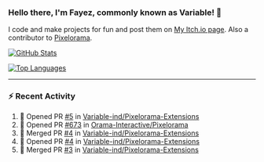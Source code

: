 ### Hello there, I'm Fayez, commonly known as Variable! 👋
I code and make projects for fun and post them on [My Itch.io page](https://variable-industries.itch.io/). Also a contributor to [Pixelorama](https://github.com/Orama-Interactive/Pixelorama).

[![GitHub Stats](https://github-readme-stats.vercel.app/api/?username=Variable-ind&show_icons=true&theme=merko)](https://github.com/anuraghazra/github-readme-stats)

[![Top Languages](https://github-readme-stats.vercel.app/api/top-langs/?username=Variable-ind&layout=compact&theme=merko)](https://github.com/anuraghazra/github-readme-stats)

---

### :zap: Recent Activity

<!--START_SECTION:activity-->
1. 💪 Opened PR [#5](https://github.com/Variable-ind/Pixelorama-Extensions/pull/5) in [Variable-ind/Pixelorama-Extensions](https://github.com/Variable-ind/Pixelorama-Extensions)
2. 💪 Opened PR [#673](https://github.com/Orama-Interactive/Pixelorama/pull/673) in [Orama-Interactive/Pixelorama](https://github.com/Orama-Interactive/Pixelorama)
3. 🎉 Merged PR [#4](https://github.com/Variable-ind/Pixelorama-Extensions/pull/4) in [Variable-ind/Pixelorama-Extensions](https://github.com/Variable-ind/Pixelorama-Extensions)
4. 💪 Opened PR [#4](https://github.com/Variable-ind/Pixelorama-Extensions/pull/4) in [Variable-ind/Pixelorama-Extensions](https://github.com/Variable-ind/Pixelorama-Extensions)
5. 🎉 Merged PR [#3](https://github.com/Variable-ind/Pixelorama-Extensions/pull/3) in [Variable-ind/Pixelorama-Extensions](https://github.com/Variable-ind/Pixelorama-Extensions)
<!--END_SECTION:activity-->

<!--
**Variable-ind/Variable-ind** is a ✨ _special_ ✨ repository because its `README.md` (this file) appears on your GitHub profile.

Here are some ideas to get you started:
- 🌱 I’m currently studying at ...
- 🔭 I’m currently working on ...
- 👯 I’m looking to collaborate on ...
- 🤔 I’m looking for help with ...
- 💬 Ask me about ...
- 📫 How to reach me: ...
- ⚡ Fun fact: ...
-->
